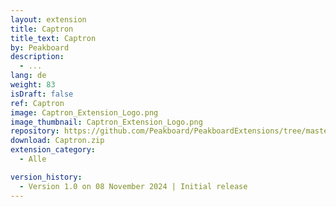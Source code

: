 ```yaml
---
layout: extension
title: Captron
title_text: Captron
by: Peakboard
description: 
  - ...
lang: de
weight: 83
isDraft: false
ref: Captron
image: Captron_Extension_Logo.png
image_thumbnail: Captron_Extension_Logo.png
repository: https://github.com/Peakboard/PeakboardExtensions/tree/master/Captron
download: Captron.zip
extension_category:
  - Alle

version_history:
  - Version 1.0 on 08 November 2024 | Initial release
---
```

